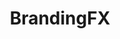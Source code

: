 ---
title: "BrandingFX"
image: "/assets/images/brandingfx-hero.jpeg"
heading: "Enhance, Evolve or Transform your Space."
intro: "The power of placement. The psychology of color. The flow of communications. It all plays into the image of your company. Which is why you need a proactive partner that excels in strategy and design, and that has mastered the art of collaboration. Enter, BrandingFX. Find out how this total imaging solution can help you transform your environment."
section_2:
    - title: "Even our turnaround is impeccable."
      description: "BrandingFX transforms ordinary space into extraordinary environments. Experts at converting and re-imaging all types of environments, our multi-disciplinary team can implement every aspect of the project, from initial brainstorming and design to fabricating, installing and maintaining your exciting new space"
usp:
    - heading: "Fuel the Imagination"
      body: "Whether customers are stopping to refuel their car, their bodies, or their minds, we fuel their imagination."
    - heading: "An Integrated Source"
      body: "We're a single, integrated image source with many minds, many solutions and many satisfied clients."
    - heading: "Resources and Response Time"
      body: "Our digital mastery in design and printing is rivaled only by our rapid response time and our extraordinary range of resources."
---